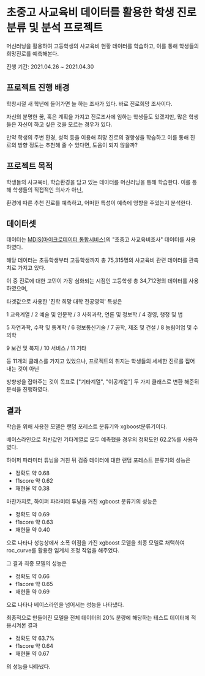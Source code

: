 # 초중고 사교육비 데이터를 활용한 학생 진로 분류 및 분석 프로젝트
머신러닝을 활용하여 고등학생의 사교육비 현황 데이터를 학습하고, 이를 통해 학생들의 희망진로를 예측해본다.

진행 기간: 2021.04.26 ~ 2021.04.30

프로젝트 진행 배경
---

학창시절 새 학년에 들어가면 늘 하는 조사가 있다. 바로 진로희망 조사이다.

자신의 분명한 꿈, 혹은 계획을 가지고 진로조사에 임하는 학생들도 있겠지만, 많은 학생들은 자신이 하고 싶은 것을 모르는 경우가 있다.

만약 학생의 주변 환경, 성적 등을 이용해 희망 진로의 경향성을 학습하고 이를 통해 진로의 방향 정도는 추천해 줄 수 있다면, 도움이 되지 않을까?

프로젝트 목적
---
학생들의 사교육비, 학습환경을 담고 있는 데이터를 머신러닝을 통해 학습한다. 이를 통해 학생들의 직접적인 의사가 아닌,

환경에 따른 추천 진로를 예측하고, 어떠한 특성이 예측에 영향을 주었는지 분석한다.

데이터셋
---
데이터는 [MDIS(마이크로데이터 통합서비스)](https://mdis.kostat.go.kr/extract/extYearsSurvSearchNew.do?curMenuNo=UI_POR_P9012)의 "초중고 사교육비조사" 데이터를 사용하였다.

해당 데이터는 초등학생부터 고등학생까지 총 75,315명의 사교육비 관련 데이터를 관측치로 가지고 있다.

이 중 진로에 대한 고민이 가장 심화되는 시점인 고등학생 총 34,712명의 데이터를 사용하였으며,

타겟값으로 사용한 '진학 희망 대학 전공영역' 특성은 

1 교육계열 / 2 예술 및 인문학 / 3 사회과학, 언론 및 정보학 / 4 경영, 행정 및 법

5 자연과학, 수학 및 통계학 / 6 정보통신기술 / 7 공학, 제조 및 건설 / 8 농림어업 및 수의학

9 보건 및 복지 / 10 서비스 / 11 기타

등 11개의 클래스를 가지고 있었으나, 프로젝트의 취지는 학생들의 세세한 진로를 집어내는 것이 아닌

방향성을 잡아주는 것이 목표로 ["기타계열", "이공계열"] 두 가지 클래스로 변환 해준뒤 분석을 진행하였다.

결과
---
학습을 위해 사용한 모델은 랜덤 포레스트 분류기와 xgboost분류기이다.

베이스라인으로 최빈값인 기타계열로 모두 예측했을 경우의 정확도인 62.2%를 사용하였다.

하이퍼 파라미터 튜닝을 거친 뒤 검증 데이터에 대한 랜덤 포레스트 분류기의 성능은
* 정확도 약 0.68
* f1score 약 0.62
* 재현율 약 0.38

마찬가지로, 하이퍼 파라미터 튜닝을 거친 xgboost 분류기의 성능은
* 정확도 약 0.69
* f1score 약 0.63
* 재현율 약 0.40

으로 나타나 성능상에서 소폭 이점을 가진 xgboost 모델을 최종 모델로 채택하여 roc_curve를 활용한 임계치 조정 작업을 해주었다.

그 결과 최종 모델의 성능은
* 정확도 약 0.66
* f1score 약 0.65
* 재현율 약 0.69

으로 나타나 베이스라인을 넘어서는 성능을 나타냈다.

최종적으로 만들어진 모델을 전체 데이터의 20% 분량에 해당하는 테스트 데이터에 적용시켜본 결과
* 정확도 약 63.7%
* f1score 약 0.64
* 재현율 약 0.67

의 성능을 나타냈다.
